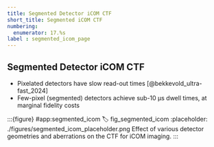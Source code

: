 ```yaml
---
title: Segmented Detector iCOM CTF
short_title: Segmented iCOM CTF
numbering:
  enumerator: 17.%s
label : segmented_icom_page
---
```


## Segmented Detector iCOM CTF

- Pixelated detectors have slow read-out times [@bekkevold_ultra-fast_2024]
- Few-pixel (segmented) detectors achieve sub-$10$ μs dwell times, at marginal fidelity costs

:::{figure} #app:segmented_icom
:label: fig_segmented_icom
:placeholder: ./figures/segmented_icom_placeholder.png
Effect of various detector geometries and aberrations on the CTF for iCOM imaging.
:::
